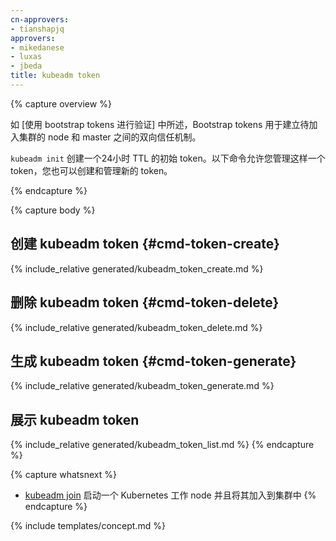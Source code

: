 ```yaml
---
cn-approvers:
- tianshapjq
approvers:
- mikedanese
- luxas
- jbeda
title: kubeadm token
---
```


{% capture overview %}


如 [使用 bootstrap tokens 进行验证] 中所述，Bootstrap tokens 用于建立待加入集群的 node 和 master 之间的双向信任机制。


`kubeadm init` 创建一个24小时 TTL 的初始 token。以下命令允许您管理这样一个 token，您也可以创建和管理新的 token。

{% endcapture %}

{% capture body %}

## 创建 kubeadm token {#cmd-token-create}
{% include_relative generated/kubeadm_token_create.md %}


## 删除 kubeadm token {#cmd-token-delete}
{% include_relative generated/kubeadm_token_delete.md %}


## 生成 kubeadm token {#cmd-token-generate}
{% include_relative generated/kubeadm_token_generate.md %}


## 展示 kubeadm token
{% include_relative generated/kubeadm_token_list.md %}
{% endcapture %}

{% capture whatsnext %}

* [kubeadm join](kubeadm-join.md) 启动一个 Kubernetes 工作 node 并且将其加入到集群中
{% endcapture %}

{% include templates/concept.md %}
